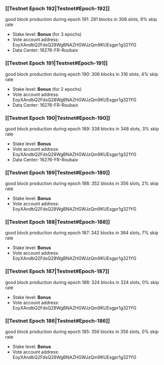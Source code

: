 ### [[Testnet Epoch 192|Testnet#Epoch-192]]
good block production during epoch 191: 281 blocks in 308 slots, 9% skip rate
* Stake level: **Bonus** (for 3 epochs)
* Vote account address: EoyXAndbQ2FdsQ28WgBNAZHGWJzQm9KUEsgpr1g321YG
* Data Center: 16276-FR-Roubaix
### [[Testnet Epoch 191|Testnet#Epoch-191]]
good block production during epoch 190: 306 blocks in 316 slots, 4% skip rate
* Stake level: **Bonus** (for 2 epochs)
* Vote account address: EoyXAndbQ2FdsQ28WgBNAZHGWJzQm9KUEsgpr1g321YG
* Data Center: 16276-FR-Roubaix
### [[Testnet Epoch 190|Testnet#Epoch-190]]
good block production during epoch 189: 338 blocks in 348 slots, 3% skip rate
* Stake level: **Bonus**
* Vote account address: EoyXAndbQ2FdsQ28WgBNAZHGWJzQm9KUEsgpr1g321YG
* Data Center: 16276-FR-Roubaix
### [[Testnet Epoch 189|Testnet#Epoch-189]]
good block production during epoch 188: 352 blocks in 356 slots, 2% skip rate
* Stake level: **Bonus**
* Vote account address: EoyXAndbQ2FdsQ28WgBNAZHGWJzQm9KUEsgpr1g321YG
### [[Testnet Epoch 188|Testnet#Epoch-188]]
good block production during epoch 187: 342 blocks in 364 slots, 7% skip rate
* Stake level: **Bonus**
* Vote account address: EoyXAndbQ2FdsQ28WgBNAZHGWJzQm9KUEsgpr1g321YG
### [[Testnet Epoch 187|Testnet#Epoch-187]]
good block production during epoch 186: 324 blocks in 324 slots, 0% skip rate
* Stake level: **Bonus**
* Vote account address: EoyXAndbQ2FdsQ28WgBNAZHGWJzQm9KUEsgpr1g321YG
### [[Testnet Epoch 186|Testnet#Epoch-186]]
good block production during epoch 185: 356 blocks in 356 slots, 0% skip rate
* Stake level: **Bonus**
* Vote account address: EoyXAndbQ2FdsQ28WgBNAZHGWJzQm9KUEsgpr1g321YG